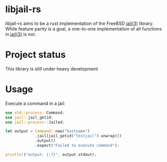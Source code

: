 # libjail-rs

libjail-rs aims to be a rust implementation of the FreeBSD [jail(3)](https://www.freebsd.org/cgi/man.cgi?query=jail&sektion=3&manpath=FreeBSD+11.1-stable) library. While feature parity is a goal, a one-to-one implementation of all functions in [jail(3)](https://www.freebsd.org/cgi/man.cgi?query=jail&sektion=3&manpath=FreeBSD+11.1-stable) is not.

# Project status

This library is still under heavy development

# Usage

Execute a command in a jail:
```rust
use std::process::Command;
use jail::jail_getid;
use jail::process::Jailed;

let output = Command::new("hostname")
             .jail(jail_getid("testjail").unwrap())
             .output()
             .expect("Failed to execute command");

println!("output: {:?}", output.stdout); 
```
